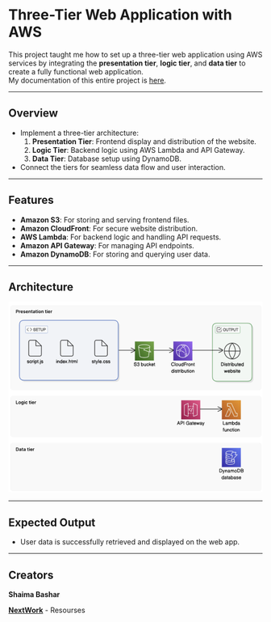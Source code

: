 #  Three-Tier Web Application with AWS

This project taught me how to set up a three-tier web application using AWS services by integrating the **presentation tier**, **logic tier**, and **data tier** to create a fully functional web application.  
My documentation of this entire project is [here](https://github.com/ShaimaBB/AWS-projects/blob/12a97505acb5fba18eaece7de760a4279bc8228c/AWS%20Three.pdf).

---

##  Overview

- Implement a three-tier architecture:
  1. **Presentation Tier**: Frontend display and distribution of the website.
  2. **Logic Tier**: Backend logic using AWS Lambda and API Gateway.
  3. **Data Tier**: Database setup using DynamoDB.
- Connect the tiers for seamless data flow and user interaction.

---

##  Features

- **Amazon S3**: For storing and serving frontend files.
- **Amazon CloudFront**: For secure website distribution.
- **AWS Lambda**: For backend logic and handling API requests.
- **Amazon API Gateway**: For managing API endpoints.
- **Amazon DynamoDB**: For storing and querying user data.

---

##  Architecture

![Three-Tier Architecture](https://github.com/ShaimaBB/Three-Tier-Web-Application-with-AWS/blob/62254c988edab23ee623e4f345add6225e42871c/images/Architecture%20Diagram.png)

---

##  Expected Output

- User data is successfully retrieved and displayed on the web app.

---

##  Creators 

**Shaima Bashar**

**[NextWork](https://learn.nextwork.org/)** - Resourses



